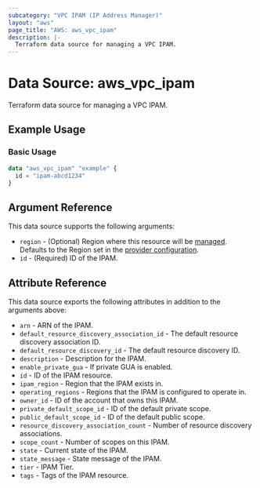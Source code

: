 ```yaml
---
subcategory: "VPC IPAM (IP Address Manager)"
layout: "aws"
page_title: "AWS: aws_vpc_ipam"
description: |-
  Terraform data source for managing a VPC IPAM.
---
```


# Data Source: aws_vpc_ipam

Terraform data source for managing a VPC IPAM.

## Example Usage

### Basic Usage

```terraform
data "aws_vpc_ipam" "example" {
  id = "ipam-abcd1234"
}
```

## Argument Reference

This data source supports the following arguments:

* `region` - (Optional) Region where this resource will be [managed](https://docs.aws.amazon.com/general/latest/gr/rande.html#regional-endpoints). Defaults to the Region set in the [provider configuration](https://registry.terraform.io/providers/hashicorp/aws/latest/docs#aws-configuration-reference).
* `id` - (Required) ID of the IPAM.

## Attribute Reference

This data source exports the following attributes in addition to the arguments above:

* `arn` - ARN of the IPAM.
* `default_resource_discovery_association_id` - The default resource discovery association ID.
* `default_resource_discovery_id` - The default resource discovery ID.
* `description` - Description for the IPAM.
* `enable_private_gua` - If private GUA is enabled.
* `id` - ID of the IPAM resource.
* `ipam_region` - Region that the IPAM exists in.
* `operating_regions` - Regions that the IPAM is configured to operate in.
* `owner_id` - ID of the account that owns this IPAM.
* `private_default_scope_id` - ID of the default private scope.
* `public_default_scope_id` - ID of the default public scope.
* `resource_discovery_association_count` - Number of resource discovery associations.
* `scope_count` - Number of scopes on this IPAM.
* `state` - Current state of the IPAM.
* `state_message` - State message of the IPAM.
* `tier` - IPAM Tier.
* `tags` - Tags of the IPAM resource.
